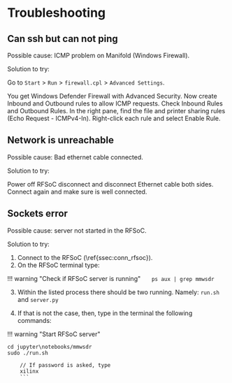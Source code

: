 # Troubleshooting

## Can ssh but can not ping

Possible cause: ICMP problem on Manifold (Windows Firewall).

Solution to try:

Go to `Start` > `Run` > `firewall.cpl` > `Advanced Settings`.

You get Windows Defender Firewall with Advanced Security. Now create Inbound and Outbound rules to allow ICMP requests. Check Inbound Rules and Outbound Rules. In the right pane, find the file and printer sharing rules (Echo Request - ICMPv4-In). Right-click each rule and select Enable Rule.

## Network is unreachable

Possible cause: Bad ethernet cable connected.

Solution to try:

Power off RFSoC disconnect and disconnect Ethernet cable both sides. Connect again and make sure is well connected.

## Sockets error

Possible cause: server not started in the RFSoC.

Solution to try:

1. Connect to the RFSoC (\ref{ssec:conn_rfsoc}).
2. On the RFSoC terminal type:

!!! warning "Check if RFSoC server is running"
`    ps aux | grep mmwsdr
   `

3. Within the listed process there should be two running. Namely: `run.sh` and `server.py`

4. If that is not the case, then, type in the terminal the following commands:

!!! warning "Start RFSoC server"
```
cd jupyter\notebooks/mmwsdr
sudo ./run.sh

    // If password is asked, type
    xilinx
    ```
